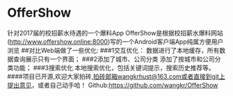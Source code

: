 # OfferShow
针对2017届的校招薪水待遇的一个爆料App
OfferShow是根据校招薪水爆料网站(<a href="http://www.offershow.online:8000/">http://www.offershow.online:8000</a>)写的一个Android客户端App纯属方便用户浏览
##对比Web端做了一些优化:
###1交互优化：
数据进行了本地缓存，所有数据查询展示只有一个界面；
###2添加了城市、公司分类
添加了按城市和公司分类功能；
###3搜索优化
本地搜索优化，包括关键词提示，搜索历史推荐等。
####项目已开源,欢迎大家拍砖,拍砖邮箱wangkrhust@163.com或者直接到git上提出意见，或者自己动手哈！
Github:<a href="https://github.com/wangkr/OfferShow">https://github.com/wangkr/OfferShow</a>
